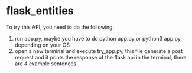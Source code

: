 # flask_entities

To try this API, you need to do the following:
1. run app.py, maybe you have to do python app.py or python3 app.py, depending on your OS
2. open a new terminal and execute try_app.py, this file generate a post request and it prints the response of the flask api in the terminal, there are 4 example sentences.